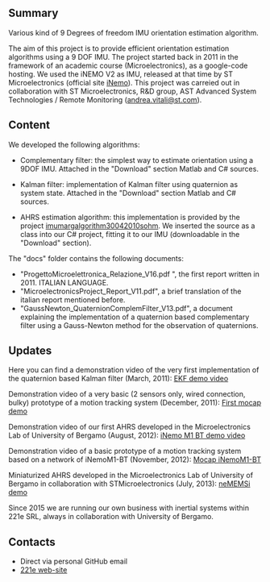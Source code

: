 ## Summary
Various kind of 9 Degrees of freedom IMU orientation estimation algorithm.

The aim of this project is to provide efficient orientation estimation algorithms using a 9 DOF IMU. The project started back in 2011 in the framework of an academic course (Microelectronics), as a google-code hosting. We used the iNEMO V2 as IMU, released at that time by ST Microelectronics (official site [iNemo](http://www.st.com/internet/evalboard/product/250367.jsp)). This project was carreied out in collaboration with ST Microelectronics, R&D group, AST Advanced System Technologies / Remote Monitoring (andrea.vitali@st.com).

## Content

We developed the following algorithms:

- Complementary filter: the simplest way to estimate orientation using a 9DOF IMU. Attached in the "Download" section Matlab and C# sources.

- Kalman filter: implementation of Kalman filter using quaternion as system state. Attached in the "Download" section Matlab and C# sources.

- AHRS estimation algorithm: this implementation is provided by the project [imumargalgorithm30042010sohm](http://code.google.com/p/imumargalgorithm30042010sohm/). We inserted the source as a class into our C# project, fitting it to our IMU (downloadable in the "Download" section).

The "docs" folder contains the following documents:
- "ProgettoMicroelettronica_Relazione_V16.pdf ", the first report written in 2011. ITALIAN LANGUAGE.
- "MicroelectronicsProject_Report_V11.pdf", a brief translation of the italian report mentioned before.
- "GaussNewton_QuaternionComplemFilter_V13.pdf", a document explaining the implementation of a quaternion based complementary filter using a Gauss-Newton method for the observation of quaternions.

## Updates

Here you can find a demonstration video of the very first implementation of the quaternion based Kalman filter (March, 2011):
[EKF demo video](http://www.youtube.com/watch?v=p8H2-vkUM0I)

Demonstration video of a very basic (2 sensors only, wired connection, bulky) prototype of a motion tracking system (December, 2011):
[First mocap demo](http://www.youtube.com/watch?v=mn8vfYt1U1I&context=C3e2c6f5ADOEgsToPDskKHH6ybFsuhwhsC-CkazIrX)

Demonstration video of our first AHRS developed in the Microelectronics Lab of University of Bergamo (August, 2012):
[iNemo M1 BT demo video](http://www.youtube.com/watch?v=RRKzzHHReRA)

Demonstration video of a basic prototype of a motion tracking system based on a network of iNemoM1-BT (November, 2012):
[Mocap iNemoM1-BT](http://www.youtube.com/watch?v=UT7Rg108syk&feature=plcp)

Miniaturized AHRS developed in the Microelectronics Lab of University of Bergamo in collaboration with STMicroelectronics (July, 2013):
[neMEMSi demo](https://www.youtube.com/watch?v=hQidXh_ohIU)

Since 2015 we are running our own business with inertial systems within 221e SRL, always in collaboration with University of Bergamo.

## Contacts
- Direct via personal GitHub email 
- [221e web-site](http://www.221e.it/)

